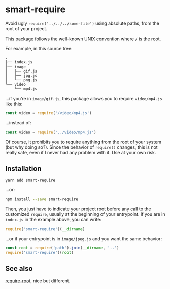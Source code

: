 ﻿
# smart-require

Avoid ugly `require('../../../some-file')` using absolute paths, from
the root of your project.

This package follows the well-known UNIX convention where `/` is the
root.

For example, in this source tree:

```
.
├── index.js
├── image
│   ├── gif.js
│   ├── jpg.js
│   └── png.js
└── video
    └── mp4.js
```

…if you’re in `image/gif.js`, this package allows you to require
`video/mp4.js` like this:

```js
const video = require('/video/mp4.js')
```

…instead of:

```js
const video = require('../video/mp4.js')
```

Of course, it prohibits you to require anything from the root of your
system (but why doing so?). Since the behavior of `require()` changes,
this is not really safe, even if I never had any problem with it. Use
at your own risk.



## Installation

```sh
yarn add smart-require
```

…or:

```sh
npm install --save smart-require
```

Then, you just have to indicate your project root before any call to
the customized `require`, usually at the beginning of your
entrypoint. If you are in `index.js` in the example above, you can
write:

```js
require('smart-require')(__dirname)
```

…or if your entrypoint is in `image/jpeg.js` and you want the same
behavior:

```js
const root = require('path').join(__dirname, '..')
require('smart-require')(root)
```



## See also

[require-root](https://github.com/ccheever/require-root), nice but different.

